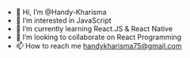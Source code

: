 - 👋 Hi, I’m @Handy-Kharisma
- 👀 I’m interested in JavaScript
- 🌱 I’m currently learning React.JS & React Native
- 💞️ I’m looking to collaborate on React Programming
- 📫 How to reach me handykharisma75@gmail.com

<!---
Handy-Kharisma/Handy-Kharisma is a ✨ special ✨ repository because its `README.md` (this file) appears on your GitHub profile.
You can click the Preview link to take a look at your changes.
--->
